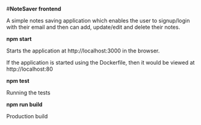 #**NoteSaver frontend**

A simple notes saving application which enables the user to signup/login with their email and then can add, update/edit and delete their notes.

**npm start**

Starts the application at http://localhost:3000 in the browser.

If the application is started using the Dockerfile, then it would be viewed at http://localhost:80

**npm test**

Running the tests

**npm run build**

Production build